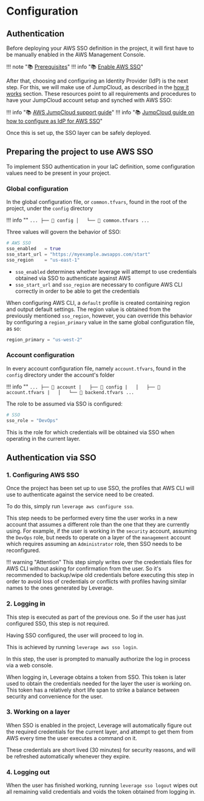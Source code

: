 # Configuration

## Authentication
Before deploying your AWS SSO definition in the project, it will first have to be manually enabled in the AWS Management Console.

!!! note ":books: [Prerequisites](https://docs.aws.amazon.com/singlesignon/latest/userguide/prereqs.html)"
!!! info ":books: [Enable AWS SSO](https://docs.aws.amazon.com/singlesignon/latest/userguide/step1.html)"

After that, choosing and configuring an Identity Provider (IdP) is the next step. For this, we will make use of JumpCloud, as described in the [how it works](/user-guide/sso/overview/) section. These resources point to all requirements and procedures to have your JumpCloud account setup and synched with AWS SSO:

!!! info ":books: [AWS JumpCloud support guide](https://docs.aws.amazon.com/singlesignon/latest/userguide/jumpcloud-idp.html)"
!!! info ":books: [JumpCloud guide on how to configure as IdP for AWS SSO](https://docs.aws.amazon.com/singlesignon/latest/userguide/jumpcloud-idp.html)"

Once this is set up, the SSO layer can be safely deployed.

## Preparing the project to use AWS SSO
To implement SSO authentication in your IaC definition, some configuration values need to be present in your project.

### Global configuration
In the global configuration file, or `common.tfvars`, found in the root of the project, under the `config` directory

!!! info ""
    ```
    ...
    ├── 📂 config
    │   └── 📄 common.tfvars
    ...
    ```

Three values will govern the behavior of SSO:
```terraform
# AWS SSO
sso_enabled   = true
sso_start_url = "https://myexample.awsapps.com/start"
sso_region    = "us-east-1"
```

* `sso_enabled` determines whether leverage will attempt to use credentials obtained via SSO to authenticate against AWS
* `sso_start_url` and `sso_region` are necessary to configure AWS CLI correctly in order to be able to get the credentials
  
When configuring AWS CLI, a `default` profile is created containing region and output default settings. The region value is obtained from the previously mentioned `sso_region`, however, you can override this behavior by configuring a `region_primary` value in the same global configuration file, as so:
``` terraform
region_primary = "us-west-2"
```

### Account configuration

In every account configuration file, namely `account.tfvars`, found in the `config` directory under the account's folder

!!! info ""
    ```
    ...
    ├── 📂 account
    |   ├── 📂 config
    |   │   ├── 📄 account.tfvars
    |   │   └── 📄 backend.tfvars
    ...
    ```

The role to be assumed via SSO is configured:
``` terraform
# SSO
sso_role = "DevOps"
```

This is the role for which credentials will be obtained via SSO when operating in the current layer.

## Authentication via SSO

### 1. Configuring AWS SSO

Once the project has been set up to use SSO, the profiles that AWS CLI will use to authenticate against the service need to be created.

To do this, simply run `leverage aws configure sso`.

This step needs to be performed every time the user works in a new account that assumes a different role than the one that they are currently using. For example, if the user is working in the `security` account, assuming the `DevOps` role, but needs to operate on a layer of the `management` account which requires assuming an `Administrator` role, then SSO needs to be reconfigured.

!!! warning "Attention"
    This step simply writes over the credentials files for AWS CLI without asking for confirmation from the user. So it's recommended to backup/wipe old credentials before executing this step in order to avoid loss of credentials or conflicts with profiles having similar names to the ones generated by Leverage. 

### 2. Logging in
This step is executed as part of the previous one. So if the user has just configured SSO, this step is not required.

Having SSO configured, the user will proceed to log in.

This is achieved by running `leverage aws sso login`.

In this step, the user is prompted to manually authorize the log in process via a web console.

When logging in, Leverage obtains a token from SSO. This token is later used to obtain the credentials needed for the layer the user is working on. This token has a relatively short life span to strike a balance between security and convenience for the user.

### 3. Working on a layer
When SSO is enabled in the project, Leverage will automatically figure out the required credentials for the current layer, and attempt to get them from AWS every time the user executes a command on it.

These credentials are short lived (30 minutes) for security reasons, and will be refreshed automatically whenever they expire.

### 4. Logging out
When the user has finished working, running `leverage sso logout` wipes out all remaining valid credentials and voids the token obtained from logging in.
